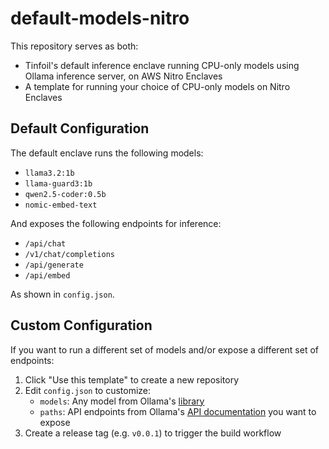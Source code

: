 # default-models-nitro

This repository serves as both:

- Tinfoil's default inference enclave running CPU-only models using Ollama inference server, on AWS Nitro Enclaves
- A template for running your choice of CPU-only models on Nitro Enclaves

## Default Configuration

The default enclave runs the following models:

- `llama3.2:1b`
- `llama-guard3:1b`
- `qwen2.5-coder:0.5b`
- `nomic-embed-text`

And exposes the following endpoints for inference:

- `/api/chat`
- `/v1/chat/completions`
- `/api/generate`
- `/api/embed`

As shown in `config.json`.

## Custom Configuration

If you want to run a different set of models and/or expose a different set of endpoints:

1. Click "Use this template" to create a new repository
2. Edit `config.json` to customize:
    - `models`: Any model from Ollama's [library](https://ollama.com/library)
    - `paths`: API endpoints from Ollama's [API documentation](https://ollama.ai/docs/api) you want to expose
3. Create a release tag (e.g. `v0.0.1`) to trigger the build workflow
